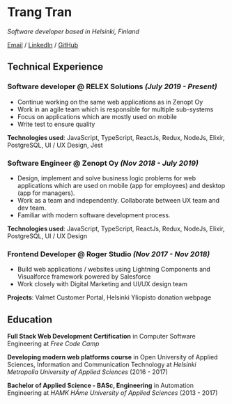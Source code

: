 # Trang Tran

_Software developer based in Helsinki, Finland_

[Email](mailto:ttminhtrang09@gmail.com) / [LinkedIn](https://www.linkedin.com/in/trang-tran0909/) / [GitHub](https://github.com/trangtmtran/)

## Technical Experience

### Software developer @ **RELEX Solutions** _(July 2019 - Present)_

- Continue working on the same web applications as in Zenopt Oy
- Work in an agile team which is responsible for multiple sub-systems
- Focus on applications which are mostly used on mobile
- Write test to ensure quality

**Technologies used**: JavaScript, TypeScript, ReactJs, Redux, NodeJs, Elixir, PostgreSQL, UI / UX Design, Jest

### Software Engineer @ **Zenopt Oy** _(Nov 2018 - July 2019)_

- Design, implement and solve business logic problems for web applications which are used on mobile (app for employees) and desktop (app for managers).
- Work as a team and independently. Collaborate between UX team and dev team.
- Familiar with modern software development process.

**Technologies used**: JavaScript, TypeScript, ReactJs, Redux, NodeJs, Elixir, PostgreSQL, UI / UX Design

### Frontend Developer @ **Roger Studio** _(Nov 2017 - Nov 2018)_

- Build web applications / websites using Lightning Components and Visualforce framework powered by Salesforce
- Work closely with Digital Marketing and UI/UX design team

**Projects**: Valmet Customer Portal, Helsinki Yliopisto donation webpage

## Education

**Full Stack Web Development Certification** in Computer Software Engineering
at _Free Code Camp_

**Developing modern web platforms course** in Open University of Applied Sciences, Information and Communication Technology
at _Helsinki Metropolia University of Applied Sciences_ (2016 - 2017)

**Bachelor of Applied Science - BASc, Engineering** in Automation Engineering
at _HAMK HÄme University of Applied Sciences_ (2013 - 2017)
